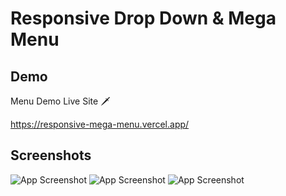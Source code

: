 
# Responsive Drop Down & Mega Menu




## Demo

Menu Demo Live Site 🗡

https://responsive-mega-menu.vercel.app/
## Screenshots

![App Screenshot](https://i.ibb.co/f9XQpv0/screely-1670309208172.png)
![App Screenshot](https://i.ibb.co/vw9kRnx/screely-1670309430841.png)
![App Screenshot](https://i.ibb.co/d0GWhV8/screely-1670309450868.png)
